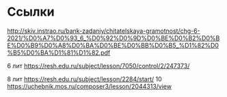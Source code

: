 # Ссылки

http://skiv.instrao.ru/bank-zadaniy/chitatelskaya-gramotnost/chg-6-2021/%D0%A7%D0%93_6_%D0%92%D0%9D%D0%BE%D0%B2%D0%BE%D0%B9%D0%A8%D0%BA%D0%BE%D0%BB%D0%B5_%D1%82%D0%B5%D0%BA%D1%81%D1%82.pdf

6 лит https://resh.edu.ru/subject/lesson/7050/control/2/247373/

8 лит 
https://resh.edu.ru/subject/lesson/2284/start/
10 https://uchebnik.mos.ru/composer3/lesson/2044313/view
